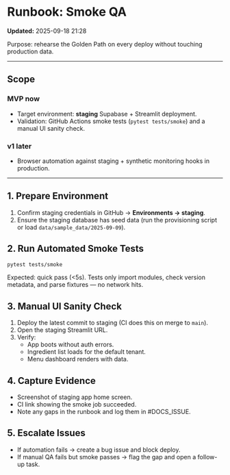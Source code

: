 # Runbook: Smoke QA
**Updated:** 2025-09-18 21:28

Purpose: rehearse the Golden Path on every deploy without touching production data.

---

## Scope

### MVP now
- Target environment: **staging** Supabase + Streamlit deployment.
- Validation: GitHub Actions smoke tests (`pytest tests/smoke`) and a manual UI sanity check.

### v1 later
- Browser automation against staging + synthetic monitoring hooks in production.

---

## 1. Prepare Environment
1. Confirm staging credentials in GitHub → **Environments → staging**.  
2. Ensure the staging database has seed data (run the provisioning script or load `data/sample_data/2025-09-09`).

## 2. Run Automated Smoke Tests
```bash
pytest tests/smoke
```
Expected: quick pass (<5s). Tests only import modules, check version metadata, and parse fixtures — no network hits.

## 3. Manual UI Sanity Check
1. Deploy the latest commit to staging (CI does this on merge to `main`).  
2. Open the staging Streamlit URL.  
3. Verify:
   - App boots without auth errors.
   - Ingredient list loads for the default tenant.
   - Menu dashboard renders with data.

## 4. Capture Evidence
- Screenshot of staging app home screen.  
- CI link showing the smoke job succeeded.  
- Note any gaps in the runbook and log them in #DOCS_ISSUE.

## 5. Escalate Issues
- If automation fails → create a bug issue and block deploy.  
- If manual QA fails but smoke passes → flag the gap and open a follow-up task.

